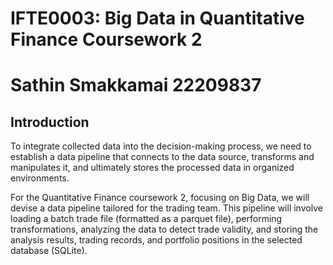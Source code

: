 

# IFTE0003: Big Data in Quantitative Finance Coursework 2
# Sathin Smakkamai 22209837
## Introduction
To integrate collected data into the decision-making process, we need to establish a data pipeline that connects to the data source, transforms and manipulates it, and ultimately stores the processed data in organized environments. 

For the Quantitative Finance coursework 2, focusing on Big Data, we will devise a data pipeline tailored for the trading team. This pipeline will involve loading a batch trade file (formatted as a parquet file), performing transformations, analyzing the data to detect trade validity, and storing the analysis results, trading records, and portfolio positions in the selected database (SQLite).

